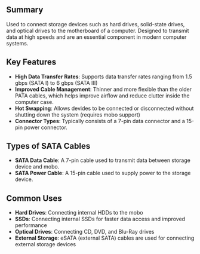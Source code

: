 ## Summary
Used to connect storage devices such as hard drives, solid-state drives, and optical drives to the motherboard of a computer.  Designed to transmit data at high speeds and are an essential component in modern computer systems.

## Key Features
 - **High Data Transfer Rates**: Supports data transfer rates ranging from 1.5 gbps (SATA I) to 6 gbps (SATA III)
 - **Improved Cable Management**: Thinner and more flexible than the older PATA cables, which helps improve airflow and reduce clutter inside the computer case.
 - **Hot Swapping**: Allows devides to be connected or disconnected without shutting down the system (requires mobo support)
 - **Connector Types**: Typically consists of a 7-pin data connector and a 15-pin power connector.

 ## Types of SATA Cables
 - **SATA Data Cable**: A 7-pin cable used to transmit data between storage device and mobo.
 - **SATA Power Cable**: A  15-pin cable used to supply power to the storage device.

 ##  Common Uses
 - **Hard Drives**: Connecting internal HDDs to the mobo
 - **SSDs**: Connecting internal SSDs for faster data access and improved performance
 - **Optical Drives**: Connecting CD, DVD, and Blu-Ray drives
 - **External Storage**: eSATA (external SATA) cables are used for connecting external storage devices